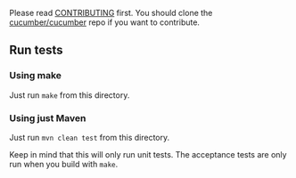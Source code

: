 Please read [CONTRIBUTING](https://github.com/cucumber/common/blob/main/CONTRIBUTING.md) first.
You should clone the [cucumber/cucumber](https://github.com/cucumber/cucumber) repo if you want
to contribute.

## Run tests

### Using make

Just run `make` from this directory.

### Using just Maven

Just run `mvn clean test` from this directory.

Keep in mind that this will only run unit tests. The acceptance tests are only
run when you build with `make`.

